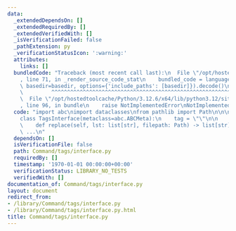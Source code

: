 ```yaml
---
data:
  _extendedDependsOn: []
  _extendedRequiredBy: []
  _extendedVerifiedWith: []
  _isVerificationFailed: false
  _pathExtension: py
  _verificationStatusIcon: ':warning:'
  attributes:
    links: []
  bundledCode: "Traceback (most recent call last):\n  File \"/opt/hostedtoolcache/Python/3.12.6/x64/lib/python3.12/site-packages/onlinejudge_verify/documentation/build.py\"\
    , line 71, in _render_source_code_stat\n    bundled_code = language.bundle(stat.path,\
    \ basedir=basedir, options={'include_paths': [basedir]}).decode()\n          \
    \         ^^^^^^^^^^^^^^^^^^^^^^^^^^^^^^^^^^^^^^^^^^^^^^^^^^^^^^^^^^^^^^^^^^^^^^^^^^^^^^^^^\n\
    \  File \"/opt/hostedtoolcache/Python/3.12.6/x64/lib/python3.12/site-packages/onlinejudge_verify/languages/python.py\"\
    , line 96, in bundle\n    raise NotImplementedError\nNotImplementedError\n"
  code: "import abc\nimport dataclasses\nfrom pathlib import Path\n\n\n@dataclasses.dataclass(frozen=True)\n\
    class TagsInterface(metaclass=abc.ABCMeta):\n    tag = \"\"\n\n    @abc.abstractmethod\n\
    \    def replace(self, lst: list[str], filepath: Path) -> list[str]:\n       \
    \ ...\n"
  dependsOn: []
  isVerificationFile: false
  path: Command/tags/interface.py
  requiredBy: []
  timestamp: '1970-01-01 00:00:00+00:00'
  verificationStatus: LIBRARY_NO_TESTS
  verifiedWith: []
documentation_of: Command/tags/interface.py
layout: document
redirect_from:
- /library/Command/tags/interface.py
- /library/Command/tags/interface.py.html
title: Command/tags/interface.py
---
```


